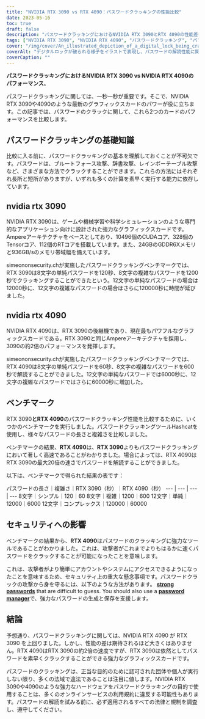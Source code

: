 ```yaml
---
title: "NVIDIA RTX 3090 vs RTX 4090：パスワードクラッキングの性能比較"
date: 2023-05-16
toc: true
draft: false
description: "パスワードクラッキングにおけるNVIDIA RTX 3090とRTX 4090の性能差を発見し、セキュリティへの影響と保護対策を浮き彫りにしています。"
tags: ["NVIDIA RTX 3090", "NVIDIA RTX 4090", "パスワードクラッキング", "パフォーマンス", "セキュリティ", "パスワード保護", "サイバーセキュリティ", "ベンチマーク", "GPU", "パスワードマネージャ", "ごうせいパスワード", "二要素認証", "官制", "シーサ", "GDPR", "データ機密保護", "ハードウェア比較", "パスワードセキュリティ", "グラフィックカード", "パスワード強度"]
cover: "/img/cover/An_illustrated_depiction_of_a_digital_lock_being_cracked.png"
coverAlt: "デジタルロックが破られる様子をイラストで表現し、パスワードの解読性能に関する記事の内容を象徴しています。"
coverCaption: ""
---
```


**パスワードクラッキングにおけるNVIDIA RTX 3090 vs NVIDIA RTX 4090のパフォーマンス**。

パスワードクラッキングに関しては、一秒一秒が重要です。そこで、NVIDIA RTX 3090や4090のような最新のグラフィックスカードのパワーが役に立ちます。この記事では、パスワードのクラックに関して、これら2つのカードのパフォーマンスを比較します。

## パスワードクラッキングの基礎知識

比較に入る前に、パスワードクラッキングの基本を理解しておくことが不可欠です。パスワードは、ブルートフォース攻撃、辞書攻撃、レインボーテーブル攻撃など、さまざまな方法でクラックすることができます。これらの方法にはそれぞれ長所と短所がありますが、いずれも多くの計算を素早く実行する能力に依存しています。

## nvidia rtx 3090

NVIDIA RTX 3090は、ゲームや機械学習や科学シミュレーションのような専門的なアプリケーション向けに設計された強力なグラフィックスカードです。Ampereアーキテクチャをベースとしており、10496個のCUDAコア、328個のTensorコア、112個のRTコアを搭載しています。また、24GBのGDDR6Xメモリと936GB/sのメモリ帯域幅を備えています。

simeononsecurity.chが実施したパスワードクラッキングベンチマークでは、RTX 3090は8文字の単純パスワードを120秒、8文字の複雑なパスワードを1200秒でクラッキングすることができたという。12文字の単純なパスワードの場合は12000秒に、12文字の複雑なパスワードの場合はさらに120000秒に時間が延びました。

## nvidia rtx 4090

NVIDIA RTX 4090は、RTX 3090の後継機であり、現在最もパワフルなグラフィックスカードである。RTX 3090と同じAmpereアーキテクチャを採用し、3090の約2倍のパフォーマンスを発揮します。

simeononsecurity.chが実施したパスワードクラッキングベンチマークでは、RTX 4090は8文字の単純パスワードを60秒、8文字の複雑なパスワードを600秒で解読することができました。12文字の単純なパスワードでは6000秒に、12文字の複雑なパスワードではさらに60000秒に増加した。

## ベンチマーク

RTX 3090**とRTX 4090**のパスワードクラッキング性能を比較するために、いくつかのベンチマークを実行しました。パスワードクラッキングツールHashcatを使用し、様々なパスワードの長さと複雑さを比較しました。

ベンチマークの結果、**RTX 4090**は、**RTX 3090**よりもパスワードクラッキングにおいて著しく高速であることがわかりました。場合によっては、RTX 4090はRTX 3090の最大20倍の速さでパスワードを解読することができました。

以下は、ベンチマークで得られた結果の表です：

パスワードの長さ｜複雑さ｜RTX 3090（秒）｜RTX 4090（秒）
--- | --- | --- | ---
8文字｜シンプル｜120｜60
8文字｜複雑｜1200｜600
12文字｜単純｜12000｜6000
12文字｜コンプレックス｜120000｜60000

## セキュリティへの影響

ベンチマークの結果から、**RTX 4090**はパスワードのクラッキングに強力なツールであることがわかりました。これは、攻撃者がこれまでよりもはるかに速くパスワードをクラックすることが可能になったことを意味します。

これは、攻撃者がより簡単にアカウントやシステムにアクセスできるようになったことを意味するため、セキュリティ上の重大な懸念事項です。パスワードクラックの攻撃から身を守るには、以下のような方法があります。 [**strong passwords**](https://simeononsecurity.ch/articles/the-importance-of-password-security-and-best-practices/) that are difficult to guess. You should also use a [**password manager**](https://simeononsecurity.ch/articles/bitwarden-and-keepassxc-vs-the-rest/)で、強力なパスワードの生成と保存を支援します。

## 結論

予想通り、パスワードクラッキングに関しては、NVIDIA RTX 4090 が RTX 3090 を上回りました。しかし、性能の差は期待されるほど大きくはありません。RTX 4090はRTX 3090の約2倍の速度ですが、RTX 3090は依然としてパスワードを素早くクラックすることができる強力なグラフィックスカードです。

パスワードのクラッキングは、正当な目的のために認可された団体や個人が実行しない限り、多くの法域で違法であることは注目に値します。NVIDIA RTX 3090や4090のような強力なハードウェアをパスワードクラッキングの目的で使用することは、多くのオンラインサービスの利用規約に違反する可能性もあります。パスワードの解読を試みる前に、必ず適用されるすべての法律と規制を調査し、遵守してください。